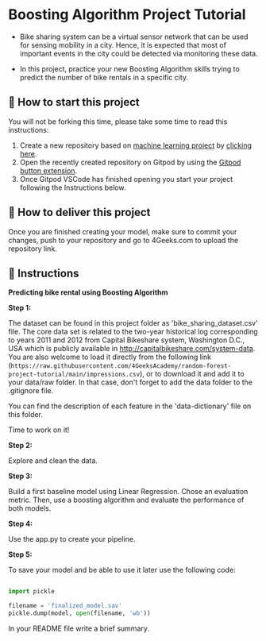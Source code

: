 <!-- hide -->
# Boosting Algorithm Project Tutorial
<!-- endhide -->

- Bike sharing system can be a virtual sensor network that can be used for sensing mobility in a city. Hence, it is expected that most of important events in the city could be detected via monitoring these data.

- In this project, practice your new Boosting Algorithm skills trying to predict the number of bike rentals in a specific city. 


## 🌱  How to start this project

You will not be forking this time, please take some time to read this instructions:

1. Create a new repository based on [machine learning project](https://github.com/4GeeksAcademy/machine-learning-python-template/generate) by [clicking here](https://github.com/4GeeksAcademy/machine-learning-python-template).
2. Open the recently created repository on Gitpod by using the [Gitpod button extension](https://www.gitpod.io/docs/browser-extension/).
3. Once Gitpod VSCode has finished opening you start your project following the Instructions below.

## 🚛 How to deliver this project

Once you are finished creating your model, make sure to commit your changes, push to your repository and go to 4Geeks.com to upload the repository link.

## 📝 Instructions

**Predicting bike rental using Boosting Algorithm**


**Step 1:**

The dataset can be found in this project folder as 'bike_sharing_dataset.csv' file. The core data set is related to the two-year historical log corresponding to years 2011 and 2012 from Capital Bikeshare system, Washington D.C., USA which is publicly available in http://capitalbikeshare.com/system-data. You are also welcome to load it directly from the following link (`https://raw.githubusercontent.com/4GeeksAcademy/random-forest-project-tutorial/main/impressions.csv`), or to download it and add it to your data/raw folder. In that case, don't forget to add the data folder to the .gitignore file.

You can find the description of each feature in the 'data-dictionary' file on this folder.

Time to work on it!

**Step 2:**

Explore and clean the data.

**Step 3:**

Build a first baseline model using Linear Regression. Chose an evaluation metric. Then, use a boosting algorithm and evaluate the performance of both models.

**Step 4:**

Use the app.py to create your pipeline. 

**Step 5:**

To save your model and be able to use it later use the following code:

```py

import pickle

filename = 'finalized_model.sav'
pickle.dump(model, open(filename, 'wb'))
```

In your README file write a brief summary.
